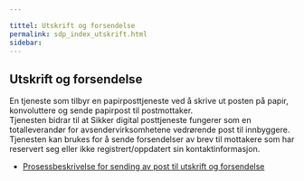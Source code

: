 ```yaml
---

tittel: Utskrift og forsendelse
permalink: sdp_index_utskrift.html
sidebar:
---
```


## Utskrift og forsendelse

En tjeneste som tilbyr en papirposttjeneste ved å skrive ut posten på
papir, konvoluttere og sende papirpost til postmottaker.  
Tjenesten bidrar til at Sikker digital posttjeneste fungerer som en
totalleverandør for avsendervirksomhetene vedrørende post til
innbyggere.  
Tjenesten kan brukes for å sende forsendelser av brev til mottakere som
har reservert seg eller ikke registrert/oppdatert sin
kontaktinformasjon.

  - [Prosessbeskrivelse for sending av post til utskrift og
    forsendelse](../forretningslag/forretningsprosess_utskrift)
